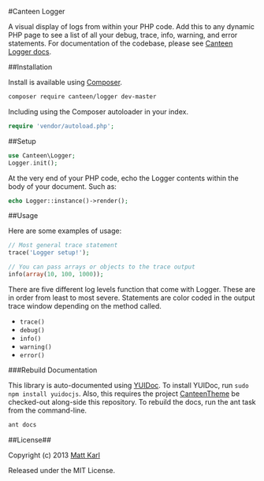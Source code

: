 #Canteen Logger

A visual display of logs from within your PHP code. Add this to any dynamic PHP page to see a list of all your debug, trace, info, warning, and error statements. For documentation of the codebase, please see [Canteen Logger docs](http://canteen.github.io/CanteenLogger/).

##Installation

Install is available using [Composer](http://getcomposer.org).

```bash
composer require canteen/logger dev-master
```

Including using the Composer autoloader in your index.

```php
require 'vendor/autoload.php';
```

##Setup

```php
use Canteen\Logger;
Logger.init();
```

At the very end of your PHP code, echo the Logger contents within the body of your document. Such as:

```php
echo Logger::instance()->render();
```

##Usage 

Here are some examples of usage:

```php
// Most general trace statement
trace('Logger setup!');

// You can pass arrays or objects to the trace output
info(array(10, 100, 1000));
```

There are five different log levels function that come with Logger. These are in order from least to most severe. Statements are color coded in the output trace window depending on the method called. 

+ `trace()`
+ `debug()`
+ `info()`
+ `warning()`
+ `error()`

###Rebuild Documentation

This library is auto-documented using [YUIDoc](http://yui.github.io/yuidoc/). To install YUIDoc, run `sudo npm install yuidocjs`. Also, this requires the project [CanteenTheme](http://github.com/Canteen/CanteenTheme) be checked-out along-side this repository. To rebuild the docs, run the ant task from the command-line. 

```bash
ant docs
```

##License##

Copyright (c) 2013 [Matt Karl](http://github.com/bigtimebuddy)

Released under the MIT License.
